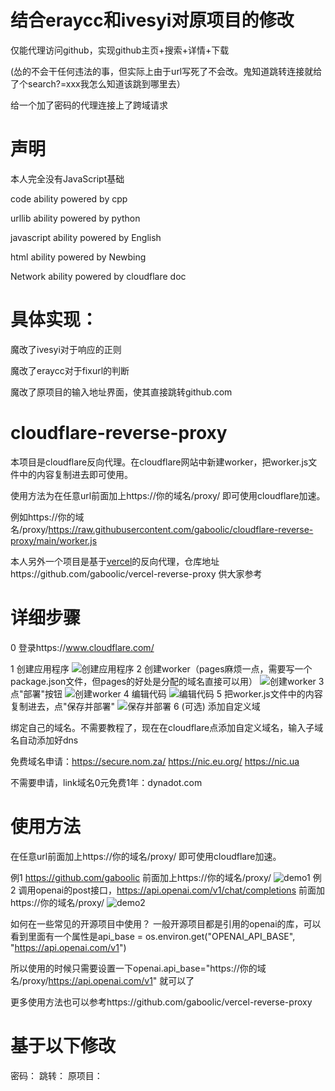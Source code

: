 # 结合eraycc和ivesyi对原项目的修改

仅能代理访问github，实现github主页+搜索+详情+下载

(怂的不会干任何违法的事，但实际上由于url写死了不会改。鬼知道跳转连接就给了个search?=xxx我怎么知道该跳到哪里去）

给一个加了密码的代理连接上了跨域请求

# 声明

本人完全没有JavaScript基础

code ability powered by cpp

urllib ability powered by python

javascript ability powered by English

html ability powered by Newbing

Network ability powered by cloudflare doc


# 具体实现：

魔改了ivesyi对于响应的正则

魔改了eraycc对于fixurl的判断

魔改了原项目的输入地址界面，使其直接跳转github.com

# cloudflare-reverse-proxy

本项目是cloudflare反向代理。在cloudflare网站中新建worker，把worker.js文件中的内容复制进去即可使用。

使用方法为在任意url前面加上https://你的域名/proxy/ 即可使用cloudflare加速。

例如https://你的域名/proxy/https://raw.githubusercontent.com/gaboolic/cloudflare-reverse-proxy/main/worker.js

本人另外一个项目是基于[vercel](https://vercel.com/)的反向代理，仓库地址https://github.com/gaboolic/vercel-reverse-proxy 供大家参考

# 详细步骤

0 登录https://www.cloudflare.com/

1 创建应用程序
![创建应用程序](img/1createapp.png)
2 创建worker（pages麻烦一点，需要写一个package.json文件，但pages的好处是分配的域名直接可以用）
![创建worker](img/2createworker.png)
3 点"部署"按钮
![创建worker](img/3deploy.png)
4 编辑代码
![编辑代码](img/4update.png)
5 把worker.js文件中的内容复制进去，点"保存并部署"
![保存并部署](img/5save.png)
6 (可选) 添加自定义域

绑定自己的域名。不需要教程了，现在在cloudflare点添加自定义域名，输入子域名自动添加好dns

免费域名申请：https://secure.nom.za/  https://nic.eu.org/   https://nic.ua

不需要申请，link域名0元免费1年：dynadot.com

# 使用方法

在任意url前面加上https://你的域名/proxy/ 即可使用cloudflare加速。

例1 https://github.com/gaboolic 前面加上https://你的域名/proxy/
![demo1](img/demo1.png)
例2 调用openai的post接口，https://api.openai.com/v1/chat/completions 前面加https://你的域名/proxy/
![demo2](img/demo2.png)

如何在一些常见的开源项目中使用？
一般开源项目都是引用的openai的库，可以看到里面有一个属性是api_base = os.environ.get("OPENAI_API_BASE", "https://api.openai.com/v1")

所以使用的时候只需要设置一下openai.api_base="https://你的域名/proxy/https://api.openai.com/v1" 就可以了

更多使用方法也可以参考https://github.com/gaboolic/vercel-reverse-proxy 
# 基于以下修改
密码：[](https://github.com/eraycc/cloudflare-safeproxy)
跳转：[](https://github.com/ivesyi/cf-worker-proxy)
原项目：[](https://github.com/gaboolic/cloudflare-reverse-proxy)

